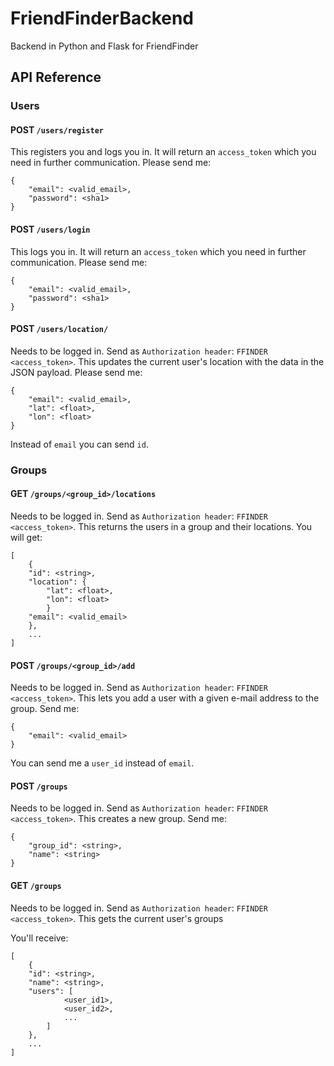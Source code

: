 # FriendFinderBackend
Backend in Python and Flask for FriendFinder

## API Reference

### Users

#### POST `/users/register`

This registers you and logs you in. It will return an `access_token` which you need in further communication.
Please send me:

```
{
    "email": <valid_email>,
    "password": <sha1>
}
```

#### POST `/users/login`

This logs you in. It will return an `access_token` which you need in further communication.
Please send me:

```
{
    "email": <valid_email>,
    "password": <sha1>
}
```

#### POST `/users/location/`

Needs to be logged in. Send as `Authorization header`: `FFINDER <access_token>`.
This updates the current user's location with the data in the JSON payload.
Please send me:

```
{
    "email": <valid_email>,
    "lat": <float>,
    "lon": <float>
}
```

Instead of `email` you can send `id`.

### Groups

#### GET `/groups/<group_id>/locations`

Needs to be logged in. Send as `Authorization header`: `FFINDER <access_token>`.
This returns the users in a group and their locations.
You will get:

```
[
    {
    "id": <string>,
    "location": {
        "lat": <float>,
        "lon": <float>
        }
    "email": <valid_email>
    },
    ...
]
```

#### POST `/groups/<group_id>/add`

Needs to be logged in. Send as `Authorization header`: `FFINDER <access_token>`.
This lets you add a user with a given e-mail address to the group.
Send me:

```
{
    "email": <valid_email>
}
```

You can send me a `user_id` instead of `email`.

#### POST `/groups`

Needs to be logged in. Send as `Authorization header`: `FFINDER <access_token>`.
This creates a new group.
Send me:

```
{
    "group_id": <string>,
    "name": <string>
}
```

#### GET `/groups`

Needs to be logged in. Send as `Authorization header`: `FFINDER <access_token>`.
This gets the current user's groups

You'll receive:

```
[
    {
    "id": <string>,
    "name": <string>,
    "users": [
            <user_id1>,
            <user_id2>,
            ...
        ]
    },
    ...
]
```
